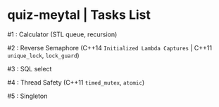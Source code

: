 # quiz-meytal | Tasks List

#1 : Calculator (STL queue, recursion)

#2 : Reverse Semaphore (C++14 `Initialized Lambda Captures` | C++11 `unique_lock`, `lock_guard`)

#3 : SQL select

#4 : Thread Safety (C++11 `timed_mutex`, `atomic`)

#5 : Singleton
